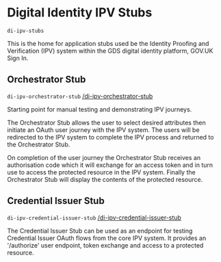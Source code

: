 # Digital Identity IPV Stubs
`di-ipv-stubs`

This is the home for application stubs used be the Identity Proofing and Verification (IPV) system within the GDS digital identity platform, GOV.UK Sign In.

## Orchestrator Stub
`di-ipv-orchestrator-stub` [/di-ipv-orchestrator-stub](/di-ipv-orchestrator-stub)

Starting point for manual testing and demonstrating IPV journeys.

The Orchestrator Stub allows the user to select desired attributes then initiate an OAuth user journey with the IPV system. The users will be redirected to the IPV system to complete the IPV process and returned to the Orchestrator Stub.

On completion of the user journey the Orchestrator Stub receives an authorisation code which it will exchange for an access token and in turn use to access the protected resource in the IPV system. Finally the Orchestrator Stub will display the contents of the protected resource.

## Credential Issuer Stub
`di-ipv-credential-issuer-stub` [/di-ipv-credential-issuer-stub](/di-ipv-credential-issuer-stub)

The Credential Issuer Stub can be used as an endpoint for testing Credential Issuer OAuth flows from the core IPV system. It provides an '/authorize' user endpoint, token exchange and access to a protected resource.
